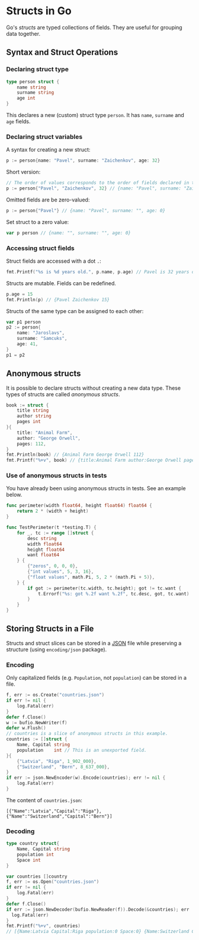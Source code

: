 # Structs in Go

Go's *structs* are typed collections of fields. They are useful for grouping data together.

## Syntax and Struct Operations

### Declaring struct type

```go
type person struct {
    name string
    surname string
    age int
}
```

This declares a new (custom) struct type `person`. It has `name`, `surname` and `age` fields.

### Declaring struct variables

A syntax for creating a new struct:

```go
p := person{name: "Pavel", surname: "Zaichenkov", age: 32}
```

Short version:

```go
// The order of values corresponds to the order of fields declared in the struct.
p := person{"Pavel", "Zaichenkov", 32} // {name: "Pavel", surname: "Zaichenkov", age: 32}
```

Omitted fields are be zero-valued:

```go
p := person{"Pavel"} // {name: "Pavel", surname: "", age: 0}
```

Set struct to a zero value:

```go
var p person // {name: "", surname: "", age: 0}
```

### Accessing struct fields

Struct fields are accessed with a dot `.`:

```go
fmt.Printf("%s is %d years old.", p.name, p.age) // Pavel is 32 years old.
```

Structs are mutable. Fields can be redefined.

```go
p.age = 15
fmt.Println(p) // {Pavel Zaichenkov 15}
```

Structs of the same type can be assigned to each other:

```go
var p1 person
p2 := person{
    name: "Jaroslavs",
    surname: "Samcuks",
    age: 41,
}
p1 = p2
```

## Anonymous structs

It is possible to declare structs without creating a new data type. These types of structs are called *anonymous structs*.

```go
book := struct {
    title string
    author string
    pages int
}{
    title: "Animal Farm",
    author: "George Orwell",
    pages: 112, 
}
fmt.Println(book) // {Animal Farm George Orwell 112}
fmt.Printf("%+v", book) // {title:Animal Farm author:George Orwell pages:112}
```

### Use of anonymous structs in tests

You have already been using anonymous structs in tests. See an example below.

```go
func perimeter(width float64, height float64) float64 {
    return 2 * (width + height)
}

func TestPerimeter(t *testing.T) {
    for _, tc := range []struct {
        desc string
        width float64
        height float64
        want float64
    } {
        {"zeros", 0, 0, 0},
        {"int values", 5, 3, 16},
        {"float values", math.Pi, 5, 2 * (math.Pi + 5)},
    } {
        if got := perimeter(tc.width, tc.height); got != tc.want {
            t.Errorf("%s: got %.2f want %.2f", tc.desc, got, tc.want)
        }
    }
}
```

## Storing Structs in a File

Structs and struct slices can be stored in a
[JSON](https://en.wikipedia.org/wiki/JSON) file while preserving a structure
(using `encoding/json` package).

### Encoding 

Only capitalized fields (e.g. `Population`, not `population`) can be stored in a
file.

```go
f, err := os.Create("countries.json")
if err != nil {
    log.Fatal(err)
}
defer f.Close()
w := bufio.NewWriter(f)
defer w.Flush()
// countries is a slice of anonymous structs in this example.
countries := []struct {
    Name, Capital string
    population    int // This is an unexported field.
}{
    {"Latvia", "Riga", 1_902_000},
    {"Switzerland", "Bern", 8_637_000},
}
if err := json.NewEncoder(w).Encode(countries); err != nil {
    log.Fatal(err)
}
```

The content of `countries.json`:

```
[{"Name":"Latvia","Capital":"Riga"},{"Name":"Switzerland","Capital":"Bern"}]
```

### Decoding

```go
type country struct{
    Name, Capital string
    population int
    Space int
}

var countries []country
f, err := os.Open("countries.json")
if err != nil {
    log.Fatal(err)
}
defer f.Close()
if err := json.NewDecoder(bufio.NewReader(f)).Decode(&countries); err != nil {
  log.Fatal(err)
}
fmt.Printf("%+v", countries)
// [{Name:Latvia Capital:Riga population:0 Space:0} {Name:Switzerland Capital:Bern population:0 Space:0}]
```
